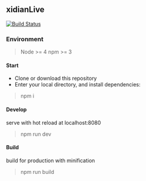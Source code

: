 ## xidianLive

[![Build Status](https://travis-ci.org/sea-ice/xidianLive.png)](https://travis-ci.org/sea-ice/xidianLive)

### Environment
> Node >= 4  npm  >= 3

#### Start
- Clone or download this repository
- Enter your local directory, and install dependencies:
> npm i

#### Develop
 serve with hot reload at localhost:8080
  > npm run dev

#### Build
  build for production with minification
> npm run build

